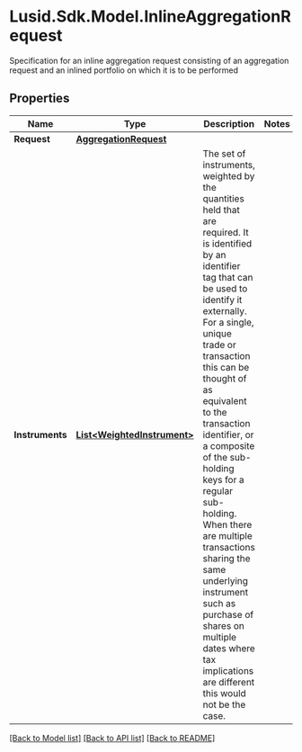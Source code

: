# Lusid.Sdk.Model.InlineAggregationRequest
Specification for an inline aggregation request consisting of an aggregation request and an inlined portfolio on which it is to be performed
## Properties

Name | Type | Description | Notes
------------ | ------------- | ------------- | -------------
**Request** | [**AggregationRequest**](AggregationRequest.md) |  | 
**Instruments** | [**List&lt;WeightedInstrument&gt;**](WeightedInstrument.md) | The set of instruments, weighted by the quantities held that are required.  It is identified by an identifier tag that can be used to identify it externally.  For a single, unique trade or transaction this can be thought of as equivalent to the transaction identifier, or  a composite of the sub-holding keys for a regular sub-holding. When there are multiple transactions sharing the same underlying instrument  such as purchase of shares on multiple dates where tax implications are different this would not be the case. | 

[[Back to Model list]](../README.md#documentation-for-models) [[Back to API list]](../README.md#documentation-for-api-endpoints) [[Back to README]](../README.md)


